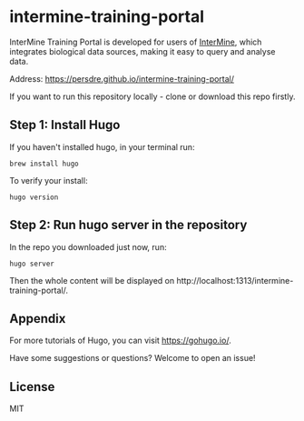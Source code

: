 intermine-training-portal
===
InterMine Training Portal is developed for users of [InterMine](http://intermine.org/), which integrates biological data sources, making it easy to query and analyse data.

Address: https://persdre.github.io/intermine-training-portal/

If you want to run this repository locally - clone or download this repo firstly.

## Step 1: Install Hugo

If you haven't installed hugo, in your terminal run:

```
brew install hugo
```
To verify your install:

```
hugo version
```

## Step 2: Run hugo server in the repository

In the repo you downloaded just now, run:

```
hugo server
```
Then the whole content will be displayed on http://localhost:1313/intermine-training-portal/.

## Appendix 

For more tutorials of Hugo, you can visit https://gohugo.io/.

Have some suggestions or questions? Welcome to open an issue!


## License

MIT
